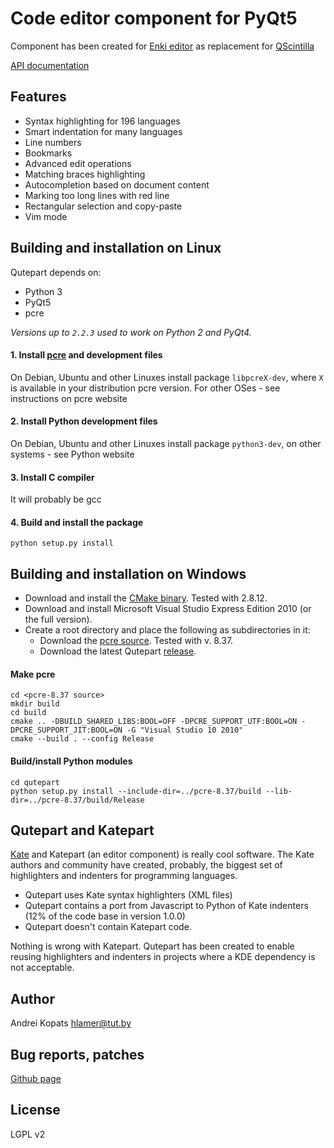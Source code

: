 # Code editor component for PyQt5

Component has been created for [Enki editor](http://enki-editor.org) as replacement for [QScintilla](http://www.riverbankcomputing.com/software/qscintilla/intro)

[API documentation](https://qutepart.readthedocs.org/en/latest/)

## Features
* Syntax highlighting for 196 languages
* Smart indentation for many languages
* Line numbers
* Bookmarks
* Advanced edit operations
* Matching braces highlighting
* Autocompletion based on document content
* Marking too long lines with red line
* Rectangular selection and copy-paste
* Vim mode

## Building and installation on Linux

Qutepart depends on:

* Python 3
* PyQt5
* pcre

_Versions up to `2.2.3` used to work on Python 2 and PyQt4._

#### 1. Install [pcre](http://www.pcre.org/) and development files
On Debian, Ubuntu and other Linuxes install package `libpcreX-dev`, where `X` is available in your distribution pcre version.
For other OSes - see instructions on pcre website

#### 2. Install Python development files
On Debian, Ubuntu and other Linuxes install package `python3-dev`, on other systems - see Python website

#### 3. Install C compiler
It will probably be gcc

#### 4. Build and install the package
`python setup.py install`

## Building and installation on Windows

* Download and install the [CMake binary](http://www.cmake.org/). Tested with 2.8.12.
* Download and install Microsoft Visual Studio Express Edition 2010 (or the full version).
* Create a root directory and place the following as subdirectories in it:
    - Download the [pcre source](http://www.pcre.org/). Tested with v. 8.37.
    - Download the latest Qutepart [release](https://github.com/hlamer/qutepart/releases).

#### Make pcre
    cd <pcre-8.37 source>
    mkdir build
    cd build
    cmake .. -DBUILD_SHARED_LIBS:BOOL=OFF -DPCRE_SUPPORT_UTF:BOOL=ON -DPCRE_SUPPORT_JIT:BOOL=ON -G "Visual Studio 10 2010"
    cmake --build . --config Release

#### Build/install Python modules
    cd qutepart
    python setup.py install --include-dir=../pcre-8.37/build --lib-dir=../pcre-8.37/build/Release

## Qutepart and Katepart
[Kate](http://kate-editor.org/) and Katepart (an editor component) is really cool software. The Kate authors and community have created, probably, the biggest set of highlighters and indenters for programming languages.

* Qutepart uses Kate syntax highlighters (XML files)
* Qutepart contains a port from Javascript to Python of Kate indenters (12% of the code base in version 1.0.0)
* Qutepart doesn't contain Katepart code.

Nothing is wrong with Katepart. Qutepart has been created to enable reusing highlighters and indenters in projects where a KDE dependency is not acceptable.


## Author
Andrei Kopats
[hlamer@tut.by](mailto:hlamer@tut.by)


## Bug reports, patches
[Github page](https://github.com/hlamer/qutepart)

## License
LGPL v2
